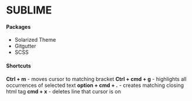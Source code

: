 # SUBLIME

#### Packages

+ Solarized Theme
+ Gitgutter
+ SCSS

#### Shortcuts

**Ctrl + m** - moves cursor to matching bracket
**Ctrl + cmd + g** - highlights all occurrences of selected text
**option + cmd + .** - creates matching closing html tag
**cmd + x** - deletes line that cursor is on


